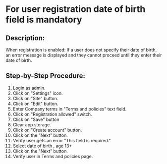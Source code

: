 # For user registration date of birth field is mandatory

## Description:

When registration is enabled: If a user does not specify their date of birth, an error message is displayed and they cannot proceed until they enter their date of birth.

## Step-by-Step Procedure:

1. Login as admin.
2. Click on "Settings" icon.
3. Click on "Site" button.
4. Click on "Edit" button.
5. Enter Company terms in "Terms and policies" text field.
6. Click on "Registration allowed" switch.
7. Click on "Save" button
8. Clear app storage.
9. Click on "Create account" button.
10. Click on the "Next" button.
11. Verify user gets an error "This field is required."
12. Select date of birth , age 13+
13. Click on the "Next" button.
14. Verify user in Terms and policies page.